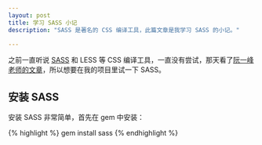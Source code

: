 ```yaml
---
layout: post
title: 学习 SASS 小记
description: "SASS 是著名的 CSS 编译工具，此篇文章是我学习 SASS 的小记。"

---
```

之前一直听说 [SASS](https://github.com/sass/sass) 和 LESS 等 CSS 编译工具，一直没有尝试，那天看了[阮一峰老师的文章](http://www.ruanyifeng.com/blog/2012/06/sass.html)，所以想要在我的项目里试一下 SASS。

## 安装 SASS

安装 SASS 非常简单，首先在 gem 中安装：

{% highlight %}
gem install sass
{% endhighlight %}